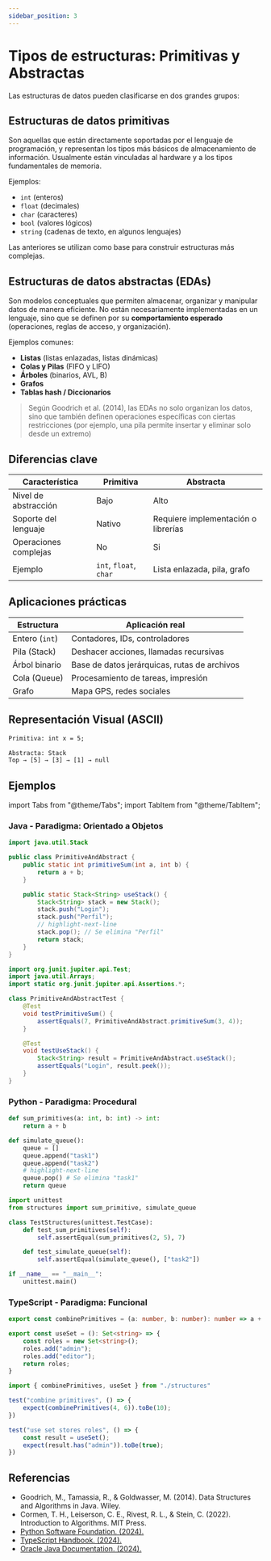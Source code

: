 ```yaml
---
sidebar_position: 3
---
```


# Tipos de estructuras: Primitivas y Abstractas

Las estructuras de datos pueden clasificarse en dos grandes grupos:

## Estructuras de datos primitivas

Son aquellas que están directamente soportadas por el lenguaje de programación, y representan los tipos más básicos de almacenamiento de información. Usualmente están vinculadas al hardware y a los tipos fundamentales de memoria.

Ejemplos:

- `int` (enteros)
- `float` (decimales)
- `char` (caracteres)
- `bool` (valores lógicos)
- `string` (cadenas de texto, en algunos lenguajes)

Las anteriores se utilizan como base para construir estructuras más complejas.

## Estructuras de datos abstractas (EDAs)

Son modelos conceptuales que permiten almacenar, organizar y manipular datos de manera eficiente. No están necesariamente implementadas en un lenguaje, sino que se definen por su **comportamiento esperado** (operaciones, reglas de acceso, y organización).

Ejemplos comunes:

- **Listas** (listas enlazadas, listas dinámicas)
- **Colas y Pilas** (FIFO y LIFO)
- **Árboles** (binarios, AVL, B)
- **Grafos**
- **Tablas hash / Diccionarios**

> Según Goodrich et al. (2014), las EDAs no solo organizan los datos, sino que también definen operaciones específicas con ciertas restricciones (por ejemplo, una pila permite insertar y eliminar solo desde un extremo)

## Diferencias clave

|Característica|Primitiva|Abstracta|
|--|--|--|
|Nivel de abstracción|Bajo|Alto|
|Soporte del lenguaje|Nativo|Requiere implementación o librerías|
|Operaciones complejas|No|Si|
|Ejemplo|`int`, `float`, `char`|Lista enlazada, pila, grafo|

## Aplicaciones prácticas

|Estructura|Aplicación real|
|--|--|
|Entero (`int`)|Contadores, IDs, controladores|
|Pila (Stack)|Deshacer acciones, llamadas recursivas|
|Árbol binario|Base de datos jerárquicas, rutas de archivos|
|Cola (Queue)|Procesamiento de tareas, impresión|
|Grafo|Mapa GPS, redes sociales|

## Representación Visual (ASCII)

```txt
Primitiva: int x = 5;

Abstracta: Stack
Top → [5] → [3] → [1] → null
```

## Ejemplos

import Tabs from "@theme/Tabs";
import TabItem from "@theme/TabItem";

### Java - Paradigma: Orientado a Objetos

<Tabs>
<TabItem value="java-code" label="Código Ejemplo">

```java title="PrimitiveAndAbstract.java" showLineNumbers
import java.util.Stack

public class PrimitiveAndAbstract {
    public static int primitiveSum(int a, int b) {
        return a + b;
    }

    public static Stack<String> useStack() {
        Stack<String> stack = new Stack();
        stack.push("Login");
        stack.push("Perfil");
        // highlight-next-line
        stack.pop(); // Se elimina "Perfil"
        return stack;
    }
}
```

</TabItem>
<TabItem value="java-test" label="Test Unitario">

```java title="PrimitiveAndAbstractTest.java" showLineNumbers
import org.junit.jupiter.api.Test;
import java.util.Arrays;
import static org.junit.jupiter.api.Assertions.*;

class PrimitiveAndAbstractTest {
    @Test
    void testPrimitiveSum() {
        assertEquals(7, PrimitiveAndAbstract.primitiveSum(3, 4));
    }

    @Test
    void testUseStack() {
        Stack<String> result = PrimitiveAndAbstract.useStack();
        assertEquals("Login", result.peek());
    }
}
```

</TabItem>
</Tabs>

### Python - Paradigma: Procedural

<Tabs>
<TabItem value="python-code" label="Código Ejemplo">

```py title="structures.py" showLineNumbers
def sum_primitives(a: int, b: int) -> int:
    return a + b

def simulate_queue():
    queue = []
    queue.append("task1")
    queue.append("task2")
    # highlight-next-line
    queue.pop() # Se elimina "task1"
    return queue
```

</TabItem>
<TabItem value="python-test" label="Test Unitario">

```py title="test_structures.py" showLineNumbers
import unittest
from structures import sum_primitive, simulate_queue

class TestStructures(unittest.TestCase):
    def test_sum_primitives(self):
        self.assertEqual(sum_primitives(2, 5), 7)

    def test_simulate_queue(self):
        self.assertEqual(simulate_queue(), ["task2"])

if __name__ == "__main__":
    unittest.main()
```

</TabItem>
</Tabs>

### TypeScript - Paradigma: Funcional

<Tabs>
<TabItem value="ts-code" label="Código Ejemplo">

```ts title="structures.ts" showLineNumbers
export const combinePrimitives = (a: number, b: number): number => a + b;

export const useSet = (): Set<string> => {
    const roles = new Set<string>();
    roles.add("admin");
    roles.add("editor");
    return roles;
}
```

</TabItem>
<TabItem value="ts-test" label="Test Unitario">

```ts title="structures.test.ts" showLineNumbers
import { combinePrimitives, useSet } from "./structures"

test("combine primitives", () => {
    expect(combinePrimitives(4, 6)).toBe(10);
})

test("use set stores roles", () => {
    const result = useSet();
    expect(result.has("admin")).toBe(true);
})
```

</TabItem>
</Tabs>

## Referencias

- Goodrich, M., Tamassia, R., & Goldwasser, M. (2014). Data Structures and Algorithms in Java. Wiley.
- Cormen, T. H., Leiserson, C. E., Rivest, R. L., & Stein, C. (2022). Introduction to Algorithms. MIT Press.
- [Python Software Foundation. (2024).](https://docs.python.org/)
- [TypeScript Handbook. (2024).](https://www.typescriptlang.org/docs/)
- [Oracle Java Documentation. (2024).](https://docs.oracle.com/en/java/)
